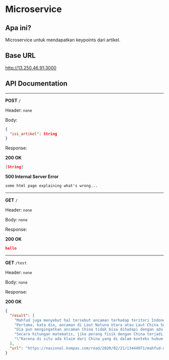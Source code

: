 # Microservice

## Apa ini?
Microservice untuk mendapatkan keypoints dari artikel.

## Base URL
http://13.250.46.91:3000

## API Documentation
---
**POST** `/`

Header: `none`

Body:
```json
{
  "isi_artikel": String
}
```

Response:

**200 OK**

```json
[String]
```

**500 Internal Server Error**
```html
some html page explaining what's wrong...
```
---
**GET** `/`

Header: `none`

Body: `none`

Response:

**200 OK**

```json
hello
```
---
**GET** `/test`

Header: `none`

Body: `none`

Response:

**200 OK**

```json
{
  "result": [
    "Mahfud juga menyebut hal tersebut ancaman terhadap teritori Indonesia.",
    "Pertama, kata dia, ancaman di Laut Natuna Utara atau Laut China Selatan.",
    "Dia pun mengingatkan ancaman China tidak bisa dihadapi dengan adu kekuatan.",
    "Secara hitungan matematis, jika perang fisik dengan China terjadi, dipastikan Indonesia akan kalah.",
    "\"Karena di situ ada klaim dari China yang di dalam konteks hukum internasional itu tidak ada."
  ],
  "url": "https://nasional.kompas.com/read/2020/02/21/13444071/mahfud-ungkap-2-ancaman-kedaulatan-indonesia-berdasarkan-analisis-prabowo"
}
```